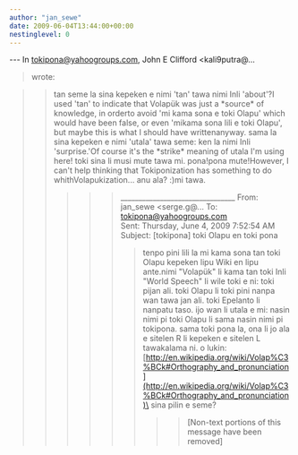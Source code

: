 ```yaml
---
author: "jan_sewe"
date: 2009-06-04T13:44:00+00:00
nestinglevel: 0
---
```

\---
 In [tokipona@yahoogroups.com](mailto://tokipona@yahoogroups.com), John E Clifford <kali9putra@...
> wrote:

>> tan seme la sina kepeken e nimi 'tan' tawa nimi Inli 'about'?I used 'tan' to indicate that Volapük was just a \*source\* of knowledge, in orderto avoid 'mi kama sona e toki Olapu' which would have been false, or even 'mikama sona lili e toki Olapu', but maybe this is what I should have writtenanyway.
> sama la sina kepeken e nimi 'utala' tawa seme: ken la nimi Inli 'surprise.'Of course it's the \*strike\* meaning of utala I'm using here!
> toki sina li musi mute tawa mi. pona!pona mute!However, I can't help thinking that Tokiponization has something to do whithVolapukization... anu ala? :)mi tawa.
>>>>> \_\_\_\_\_\_\_\_\_\_\_\_\_\_\_\_\_\_\_\_\_\_\_\_\_\_\_\_\_\_\_\_
> From: jan\_sewe <serge.g@...
>> To: [tokipona@yahoogroups.com](mailto://tokipona@yahoogroups.com)\
> Sent: Thursday, June 4, 2009 7:52:54 AM
> Subject: \[tokipona\] toki Olapu en toki pona
>>>>>> tenpo pini lili la mi kama sona tan toki Olapu kepeken lipu Wiki en lipu ante.nimi "Volapük" li kama tan toki Inli "World Speech" li wile toki e ni: toki pijan ali. toki Olapu li toki pini nanpa wan tawa jan ali. toki Epelanto li nanpatu taso.
>> ijo wan li utala e mi: nasin nimi pi toki Olapu li sama nasin nimi pi tokipona. sama toki pona la, ona li jo ala e sitelen R li kepeken e sitelen L tawakalama ni.
>> o lukin:[http://en.wikipedia.org/wiki/Volap%C3%BCk#Orthography_and_pronunciation](http://en.wikipedia.org/wiki/Volap%C3%BCk#Orthography_and_pronunciation)\
> sina pilin e seme?
>>>>>>>> \[Non-text portions of this message have been removed\]
>